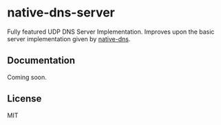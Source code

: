 # native-dns-server

Fully featured UDP DNS Server Implementation. Improves upon the basic server
implementation given by [native-dns](https://github.com/tjfontaine/node-dns).

## Documentation

Coming soon.

## License

MIT
